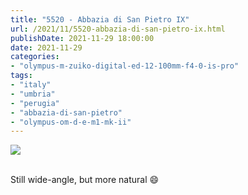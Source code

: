 ```yaml
---
title: "5520 - Abbazia di San Pietro IX"
url: /2021/11/5520-abbazia-di-san-pietro-ix.html
publishDate: 2021-11-29 18:00:00
date: 2021-11-29
categories:
- "olympus-m-zuiko-digital-ed-12-100mm-f4-0-is-pro"
tags:
- "italy"
- "umbria"
- "perugia"
- "abbazia-di-san-pietro"
- "olympus-om-d-e-m1-mk-ii"
---
```

<div class="container">
<div class="center"><a target="_blank" href="https://d25zfm9zpd7gm5.cloudfront.net/1200x1200/2019/20190902_111306_lr.jpg"><img class="webfeedsFeaturedVisual" src="https://d25zfm9zpd7gm5.cloudfront.net/0600x0600/2019/20190902_111306_lr.jpg" /></a></div>
</div>
<br />

Still wide-angle, but more natural :smile:
